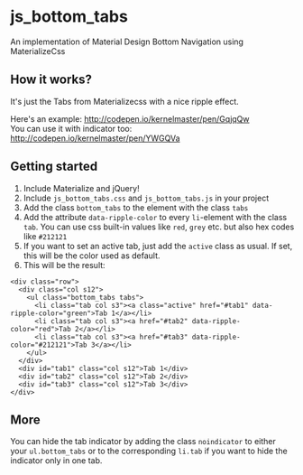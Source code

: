 # js_bottom_tabs
An implementation of Material Design Bottom Navigation using MaterializeCss

## How it works?

It's just the Tabs from Materializecss with a nice ripple effect.<br>

Here's an example: http://codepen.io/kernelmaster/pen/GqjqQw<br>
You can use it with indicator too: http://codepen.io/kernelmaster/pen/YWGQVa

## Getting started

1. Include Materialize and jQuery!
2. Include `js_bottom_tabs.css` and `js_bottom_tabs.js` in your project
3. Add the class `bottom_tabs` to the element with the class `tabs`
4. Add the attribute `data-ripple-color` to every `li`-element with the class `tab`. You can use css built-in values like `red`, `grey` etc. but also hex codes like `#212121`
5. If you want to set an active tab, just add the `active` class as usual. If set, this will be the color used as default.
6. This will be the result:

  ```
  <div class="row">
    <div class="col s12">
      <ul class="bottom_tabs tabs">
        <li class="tab col s3"><a class="active" href="#tab1" data-ripple-color="green">Tab 1</a></li>
        <li class="tab col s3"><a href="#tab2" data-ripple-color="red">Tab 2</a></li>
        <li class="tab col s3"><a href="#tab3" data-ripple-color="#212121">Tab 3</a></li>
      </ul>
    </div>
    <div id="tab1" class="col s12">Tab 1</div>
    <div id="tab2" class="col s12">Tab 2</div>
    <div id="tab3" class="col s12">Tab 3</div>
  </div>
  ```

## More

You can hide the tab indicator by adding the class `noindicator` to either your `ul.bottom_tabs` or to the corresponding `li.tab` if you want to hide the indicator only in one tab.
